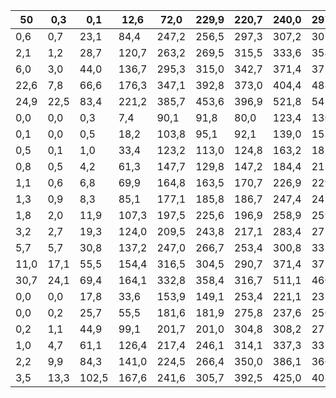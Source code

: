 | 50   | 0,3   | 0,1   | 12,6   | 72,0   | 229,9   | 220,7   | 240,0   | 297,1   | 289,9   | 163,0   | 97,7   | 8,2    |   1758,7 |
|------|-------|-------|--------|--------|---------|---------|---------|---------|---------|---------|--------|--------|----------|
| 0,6  | 0,7   | 23,1  | 84,4   | 247,2  | 256,5   | 297,3   | 307,2   | 301,2   | 193,5   | 104,5   | 11,8   | 1814,3 |       40 |
| 2,1  | 1,2   | 28,7  | 120,7  | 263,2  | 269,5   | 315,5   | 333,6   | 354,8   | 232,9   | 120,3   | 25,8   | 1956,3 |       30 |
| 6,0  | 3,0   | 44,0  | 136,7  | 295,3  | 315,0   | 342,7   | 371,4   | 371,2   | 289,0   | 147,3   | 52,8   | 2033,7 |       20 |
| 22,6 | 7,8   | 66,6  | 176,3  | 347,1  | 392,8   | 373,0   | 404,4   | 488,7   | 410,3   | 166,5   | 91,8   | 2164,9 |       10 |
| 24,9 | 22,5  | 83,4  | 221,2  | 385,7  | 453,6   | 396,9   | 521,8   | 545,7   | 443,4   | 268,4   | 114,1  | 2223,1 |        5 |
| 0,0  | 0,0   | 0,3   | 7,4    | 90,1   | 91,8    | 80,0    | 123,4   | 130,3   | 58,6    | 11,8    | 1,3    | 1176,9 |       95 |
| 0,1  | 0,0   | 0,5   | 18,2   | 103,8  | 95,1    | 92,1    | 139,0   | 153,8   | 73,1    | 14,0    | 1,7    | 1223,7 |       90 |
| 0,5  | 0,1   | 1,0   | 33,4   | 123,2  | 113,0   | 124,8   | 163,2   | 181,5   | 100,5   | 33,8    | 3,9    | 1369,6 |       80 |
| 0,8  | 0,5   | 4,2   | 61,3   | 147,7  | 129,8   | 147,2   | 184,4   | 213,5   | 126,8   | 48,7    | 5,1    | 1450,8 |       70 |
| 1,1  | 0,6   | 6,8   | 69,9   | 164,8  | 163,5   | 170,7   | 226,9   | 229,0   | 147,2   | 74,0    | 7,2    | 1491,6 |       60 |
| 1,3  | 0,9   | 8,3   | 85,1   | 177,1  | 185,8   | 186,7   | 247,4   | 245,3   | 175,6   | 90,6    | 10,3   | 1574,8 |       50 |
| 1,8  | 2,0   | 11,9  | 107,3  | 197,5  | 225,6   | 196,9   | 258,9   | 259,1   | 198,9   | 122,7   | 18,6   | 1615,8 |       40 |
| 3,2  | 2,7   | 19,3  | 124,0  | 209,5  | 243,8   | 217,1   | 283,4   | 275,1   | 222,3   | 145,2   | 26,2   | 1712,6 |       30 |
| 5,7  | 5,7   | 30,8  | 137,2  | 247,0  | 266,7   | 253,4   | 300,8   | 335,1   | 270,5   | 171,0   | 45,1   | 1780,3 |       20 |
| 11,0 | 17,1  | 55,5  | 154,4  | 316,5  | 304,5   | 290,7   | 371,4   | 372,7   | 323,6   | 232,4   | 83,9   | 1838,6 |       10 |
| 30,7 | 24,1  | 69,4  | 164,1  | 332,8  | 358,4   | 316,7   | 511,1   | 460,3   | 396,7   | 276,1   | 111,2  | 1870,8 |        5 |
| 0,0  | 0,0   | 17,8  | 33,6   | 153,9  | 149,1   | 253,4   | 221,1   | 235,2   | 118,1   | 2,9     | 0,0    | 1951,0 |       95 |
| 0,0  | 0,2   | 25,7  | 55,5   | 181,6  | 181,9   | 275,8   | 237,6   | 250,5   | 123,6   | 17,9    | 0,1    | 2005,5 |       90 |
| 0,2  | 1,1   | 44,9  | 99,1   | 201,7  | 201,0   | 304,8   | 308,2   | 272,7   | 161,3   | 26,2    | 0,8    | 2164,1 |       80 |
| 1,0  | 4,7   | 61,1  | 126,4  | 217,4  | 246,1   | 314,1   | 337,3   | 337,9   | 209,6   | 45,4    | 2,3    | 2319,8 |       70 |
| 2,2  | 9,9   | 84,3  | 141,0  | 224,5  | 266,4   | 350,0   | 386,1   | 366,1   | 225,9   | 57,6    | 5,6    | 2382,3 |       60 |
| 3,5  | 13,3  | 102,5 | 167,6  | 241,6  | 305,7   | 392,5   | 425,0   | 408,0   | 246,2   | 63,0    | 8,6    | 2501,9 |       50 |